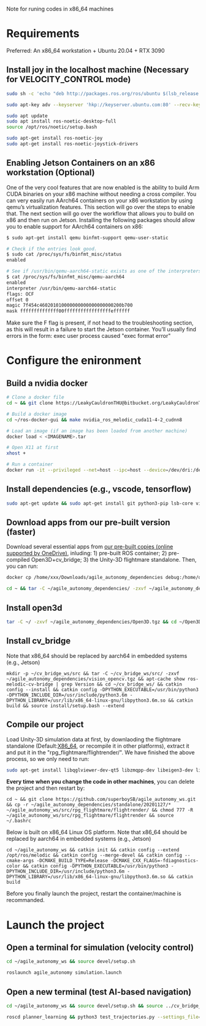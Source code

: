 Note for runing codes in x86_64 machines

# Requirements
Preferred: An x86_64 workstation + Ubuntu 20.04 + RTX 3090

## Install joy in the **localhost** machine (Necessary for VELOCITY_CONTROL mode)
```sh
sudo sh -c 'echo "deb http://packages.ros.org/ros/ubuntu $(lsb_release -sc) main" > /etc/apt/sources.list.d/ros-latest.list'

sudo apt-key adv --keyserver 'hkp://keyserver.ubuntu.com:80' --recv-key C1CF6E31E6BADE8868B172B4F42ED6FBAB17C654

sudo apt update
sudo apt install ros-noetic-desktop-full
source /opt/ros/noetic/setup.bash

sudo apt-get install ros-noetic-joy
sudo apt-get install ros-noetic-joystick-drivers
```

## Enabling Jetson Containers on an x86 workstation (Optional)
One of the very cool features that are now enabled is the ability to build Arm CUDA binaries on your x86 machine without needing a cross compiler. You can very easily run AArch64 containers on your x86 workstation by using qemu’s virtualization features. This section will go over the steps to enable that. The next section will go over the workflow that allows you to build on x86 and then run on Jetson. Installing the following packages should allow you to enable support for AArch64 containers on x86:
```sh
$ sudo apt-get install qemu binfmt-support qemu-user-static

# Check if the entries look good.
$ sudo cat /proc/sys/fs/binfmt_misc/status
enabled

# See if /usr/bin/qemu-aarch64-static exists as one of the interpreters.
$ cat /proc/sys/fs/binfmt_misc/qemu-aarch64
enabled
interpreter /usr/bin/qemu-aarch64-static
flags: OCF
offset 0
magic 7f454c460201010000000000000000000200b700
mask ffffffffffffff00fffffffffffffffffeffffff
```
Make sure the F flag is present, if not head to the troubleshooting section, as this will result in a failure to start the Jetson container. You’ll usually find errors in the form: exec user process caused "exec format error"

# Configure the enironment
##  Build a nvidia docker
```sh
# Clone a docker file
cd ~ && git clone https://LeakyCauldronTHU@bitbucket.org/LeakyCauldronTHU/ros-docker-gui.git

# Build a docker image
cd ~/ros-docker-gui && make nvidia_ros_melodic_cuda11-4-2_cudnn8

# Load an image (if an image has been loaded from another machine)
docker load < <IMAGENAME>.tar

# Open X11 at first
xhost +

# Run a container
docker run -it --privileged --net=host --ipc=host --device=/dev/dri:/dev/dri -v /tmp/.X11-unix:/tmp/.X11-unix -e DISPLAY=$DISPLAY -e ROS_IP=127.0.0.1 --gpus all --name debug ros/melodic:v1 /bin/bash
```

## Install dependencies (e.g., vscode, tensorflow)
```sh
sudo apt-get update && sudo apt-get install git python3-pip lsb-core vim gedit locate python-catkin-tools wget desktop-file-utils python3-empy python3-vcstool gcc g++ cmake git gnuplot doxygen graphviz software-properties-common apt-transport-https curl -y && curl -sSL https://packages.microsoft.com/keys/microsoft.asc | sudo apt-key add - && sudo add-apt-repository "deb [arch=amd64] https://packages.microsoft.com/repos/vscode stable main" && sudo apt update && sudo apt install code -y && sudo add-apt-repository ppa:ubuntu-toolchain-r/test -y && sudo apt upgrade libstdc++6 -y && pip3 install -U pip -i https://pypi.tuna.tsinghua.edu.cn/simple && pip3 install tensorflow-gpu==2.5 rospkg==1.2.3 pyquaternion open3d opencv-python catkin_pkg vcstool aiohttp -i https://pypi.tuna.tsinghua.edu.cn/simple
```

## Download apps from our pre-built version (faster)
Download several essential apps from [our pre-built copies (online supported by OneDrive)](https://superboysb-my.sharepoint.cn/:f:/g/personal/admin_superboysb_partner_onmschina_cn/Eiay3rqvyGJBn9FubguX6E8BRw5kl5M_5XiHmc_OUlQ7WA?e=qa1u2s), inluding: 1) pre-built ROS container; 2) pre-compiled Open3D+cv_bridge; 3) the Unity-3D flightmare standalone. Then, you can run:

```sh
docker cp /home/xxx/Downloads/agile_autonomy_dependencies debug:/home/qiyuan/
```

```sh
cd ~ && tar -C ~/agile_autonomy_dependencies/ -zxvf ~/agile_autonomy_dependencies/standalone.tgz
```

## Install open3d
```sh
tar -C ~/ -zxvf ~/agile_autonomy_dependencies/Open3D.tgz && cd ~/Open3D/ && util/scripts/install-deps-ubuntu.sh assume-yes && mkdir build && cd build && cmake -DBUILD_SHARED_LIBS=ON .. && make -j16 && sudo make install
```

## Install cv_bridge
Note that x86_64 should be replaced by aarch64 in embedded systems (e.g., Jetson)
```
mkdir -p ~/cv_bridge_ws/src && tar -C ~/cv_bridge_ws/src/ -zxvf ~/agile_autonomy_dependencies/vision_opencv.tgz && apt-cache show ros-melodic-cv-bridge | grep Version && cd ~/cv_bridge_ws/ && catkin config --install && catkin config -DPYTHON_EXECUTABLE=/usr/bin/python3 -DPYTHON_INCLUDE_DIR=/usr/include/python3.6m -DPYTHON_LIBRARY=/usr/lib/x86_64-linux-gnu/libpython3.6m.so && catkin build && source install/setup.bash --extend
```

## Compile our project
Load Unity-3D simulation data at first, by downlaoding the flightmare standalone (Default:[X86_64](https://zenodo.org/record/5517791/files/standalone.tar?download=1), or recompile it in other platforms), extract it and put it in the "rpg_flightmare/flightrender/". We have finished the above process, so we only need to run:
```sh
sudo apt-get install libqglviewer-dev-qt5 libzmqpp-dev libeigen3-dev libglfw3-dev libglm-dev libvulkan1 vulkan-utils gdb ros-melodic-octomap-msgs libsdl-image1.2-dev libsdl-dev ros-melodic-octomap ros-melodic-octomap-mapping ros-melodic-octomap-msgs libgoogle-glog-dev -y && echo 'export RPGQ_PARAM_DIR=~/agile_autonomy_ws/src/rpg_flightmare' >> ~/.bashrc
```
**Every time when you change the code in other machines**, you can delete the project and then restart by:
```
cd ~ && git clone https://github.com/superboySB/agile_autonomy_ws.git && cp -r ~/agile_autonomy_dependencies/standalone/20201127/* ~/agile_autonomy_ws/src/rpg_flightmare/flightrender/ && chmod 777 -R ~/agile_autonomy_ws/src/rpg_flightmare/flightrender && source ~/.bashrc
```
Below is built on x86_64 Linux OS platform. Note that x86_64 should be replaced by aarch64 in embedded systems (e.g., Jetson)
```
cd ~/agile_autonomy_ws && catkin init && catkin config --extend /opt/ros/melodic && catkin config --merge-devel && catkin config --cmake-args -DCMAKE_BUILD_TYPE=Release -DCMAKE_CXX_FLAGS=-fdiagnostics-color && catkin config -DPYTHON_EXECUTABLE=/usr/bin/python3 -DPYTHON_INCLUDE_DIR=/usr/include/python3.6m -DPYTHON_LIBRARY=/usr/lib/x86_64-linux-gnu/libpython3.6m.so && catkin build
```
Before you finally launch the project, restart the container/machine is recommanded. 

# Launch the project
## Open a terminal for simulation (velocity control)
```sh
cd ~/agile_autonomy_ws && source devel/setup.sh
```
```sh
roslaunch agile_autonomy simulation.launch
```

## Open a new terminal (test AI-based navigation)
```sh
cd ~/agile_autonomy_ws && source devel/setup.sh && source ../cv_bridge_ws/install/setup.sh --extend
```
```sh
roscd planner_learning && python3 test_trajectories.py --settings_file=config/test_settings.yaml
```


